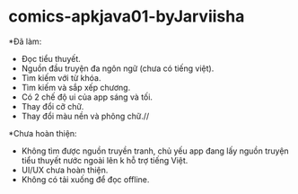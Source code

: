 # comics-apkjava01-byJarviisha
*Đã làm:
- Đọc tiểu thuyết.
- Nguồn đầu truyện đa ngôn ngữ (chưa có tiếng việt).
- Tìm kiếm với từ khóa.
- Tìm kiếm và sắp xếp chương.
- Có 2 chế độ ui của app sáng và tối.
- Thay đổi cỡ chữ.
- Thay đổi màu nền và phông chữ.//

*Chưa hoàn thiện:
- Không tìm được nguồn truyền tranh, chủ yếu app đang lấy nguồn truyện tiểu thuyết nước ngoài lên k hỗ trợ tiếng Việt.
- UI/UX chưa hoàn thiện.
- Không có tải xuống để đọc offline.


